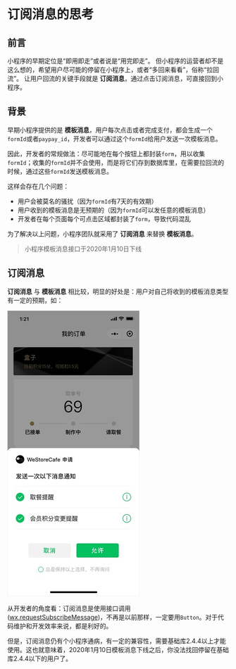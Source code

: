 # 订阅消息的思考

## 前言

小程序的早期定位是“即用即走”或者说是“用完即走”。
但小程序的运营者却不是这么想的，希望用户尽可能的停留在小程序上，或者“多回来看看”，俗称“拉回流”。
让用户回流的关键手段就是 **订阅消息**，通过点击订阅消息，可直接回到小程序。

## 背景

早期小程序提供的是 **模板消息**，用户每次点击或者完成支付，都会生成一个`formId`或者`paypay_id`，开发者可以通过这个`formId`给用户发送一次模板消息。

因此，开发者的常规做法：尽可能地在每个按钮上都封装`form`，用以收集`formId`；收集的`formId`并不会使用，而是将它们存到数据库里，在需要拉回流的时候，通过这些`formId`发送模板消息。

这样会存在几个问题：
- 用户会被莫名的骚扰（因为`formId`有7天的有效期）
- 用户收到的模板消息是无预期的（因为`formId`可以发任意的模板消息）
- 开发者在每个页面每个可点击区域都封装了`form`，导致代码混乱

为了解决以上问题，小程序团队就采用了 **订阅消息** 来替换 **模板消息**。

> 小程序模板消息接口于2020年1月10日下线

## 订阅消息

**订阅消息** 与 **模板消息** 相比较，明显的好处是：用户对自己将收到的模板消息类型有一定的预期，如：

![](images/subscribe/request-subscribe-message.jpg)

从开发者的角度看：订阅消息是使用接口调用([wx.requestSubscribeMessage](https://developers.weixin.qq.com/miniprogram/dev/api/open-api/subscribe-message/wx.requestSubscribeMessage.html))，不再是以前那样，一定要用`Button`。对于代码维护和开发效率来说，都是利好的。

但是，订阅消息仍有个小程序通病，有一定的兼容性，需要基础库2.4.4以上才能使用。这也就意味着，2020年1月10日模板消息下线之后，你没法找回停留在基础库2.4.4以下的用户了。